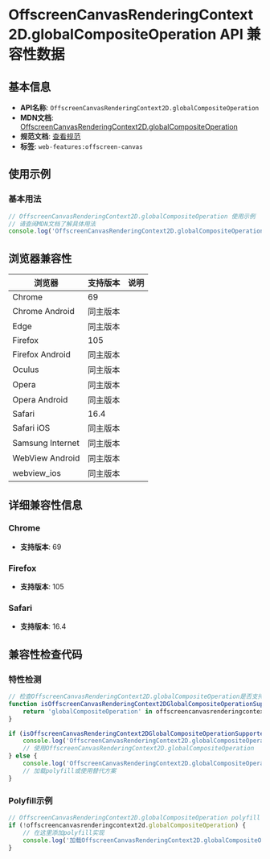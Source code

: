 # OffscreenCanvasRenderingContext2D.globalCompositeOperation API 兼容性数据

## 基本信息

- **API名称**: `OffscreenCanvasRenderingContext2D.globalCompositeOperation`
- **MDN文档**: [OffscreenCanvasRenderingContext2D.globalCompositeOperation](https://developer.mozilla.org/docs/Web/API/CanvasRenderingContext2D/globalCompositeOperation)
- **规范文档**: [查看规范](https://html.spec.whatwg.org/multipage/canvas.html#dom-context-2d-globalcompositeoperation-dev)
- **标签**: `web-features:offscreen-canvas`

## 使用示例

### 基本用法

```javascript
// OffscreenCanvasRenderingContext2D.globalCompositeOperation 使用示例
// 请查阅MDN文档了解具体用法
console.log('OffscreenCanvasRenderingContext2D.globalCompositeOperation API');
```

## 浏览器兼容性

| 浏览器 | 支持版本 | 说明 |
|--------|----------|------|
| Chrome | 69 |  |
| Chrome Android | 同主版本 |  |
| Edge | 同主版本 |  |
| Firefox | 105 |  |
| Firefox Android | 同主版本 |  |
| Oculus | 同主版本 |  |
| Opera | 同主版本 |  |
| Opera Android | 同主版本 |  |
| Safari | 16.4 |  |
| Safari iOS | 同主版本 |  |
| Samsung Internet | 同主版本 |  |
| WebView Android | 同主版本 |  |
| webview_ios | 同主版本 |  |

## 详细兼容性信息

### Chrome

- **支持版本**: 69

### Firefox

- **支持版本**: 105

### Safari

- **支持版本**: 16.4

## 兼容性检查代码

### 特性检测

```javascript
// 检查OffscreenCanvasRenderingContext2D.globalCompositeOperation是否支持
function isOffscreenCanvasRenderingContext2DGlobalCompositeOperationSupported() {
    return 'globalCompositeOperation' in offscreencanvasrenderingcontext2d && typeof offscreencanvasrenderingcontext2d.globalCompositeOperation === 'function';
}

if (isOffscreenCanvasRenderingContext2DGlobalCompositeOperationSupported()) {
    console.log('OffscreenCanvasRenderingContext2D.globalCompositeOperation 支持');
    // 使用OffscreenCanvasRenderingContext2D.globalCompositeOperation
} else {
    console.log('OffscreenCanvasRenderingContext2D.globalCompositeOperation 不支持，需要polyfill');
    // 加载polyfill或使用替代方案
}
```

### Polyfill示例

```javascript
// OffscreenCanvasRenderingContext2D.globalCompositeOperation polyfill
if (!offscreencanvasrenderingcontext2d.globalCompositeOperation) {
    // 在这里添加polyfill实现
    console.log('加载OffscreenCanvasRenderingContext2D.globalCompositeOperation polyfill');
}
```

